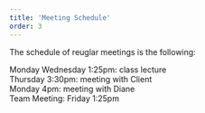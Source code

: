 ```yaml
---
title: 'Meeting Schedule'
order: 3
---
```

The schedule of reuglar meetings is the following:

Monday Wednesday 1:25pm: class lecture <br/>
Thursday 3:30pm: meeting with Client  <br/>
Monday 4pm: meeting with Diane <br/>
Team Meeting: Friday 1:25pm <br/>